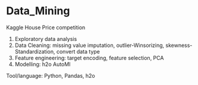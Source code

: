 # Data_Mining

Kaggle House Price competition

1. Exploratory data analysis
2. Data Cleaning: missing value imputation, outlier-Winsorizing, skewness-Standardization, convert data type
3. Feature engineering: target encoding, feature selection, PCA
4. Modelling: h2o AutoMl

Tool/language: Python, Pandas, h2o

